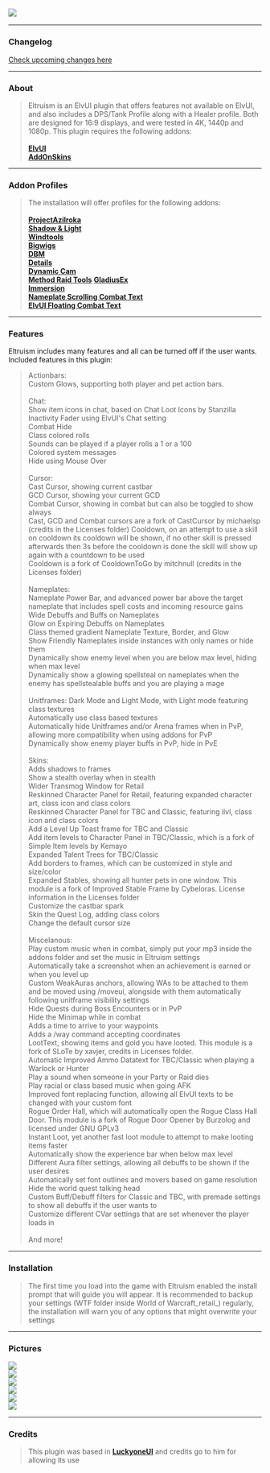 ### [![](https://img.shields.io/badge/Eltruism-Join-steelblue.svg?longCache=true?style=flat-square&logo=discord)](https://discord.gg/cXfA56gmYW)
___
### Changelog
[Check upcoming changes here](https://github.com/eltreum0/eltruism/blob/main/Changelog.md)
___
### About
> Eltruism is an ElvUI plugin that offers features not available on ElvUI, and also includes a DPS/Tank Profile along with a Healer profile. Both are designed for 16:9 displays, and were tested in 4K, 1440p and 1080p. This plugin requires the following addons:\
 \
**[ElvUI](https://www.tukui.org/download.php/ui=elvui)** \
**[AddOnSkins](https://www.curseforge.com/wow/addons/addonskins)**
___
### Addon Profiles
> The installation will offer profiles for the following addons:\
 \
**[ProjectAzilroka](https://www.curseforge.com/wow/addons/projectazilroka)**\
**[Shadow & Light](https://www.tukui.orgaddons.php?id=38)** \
**[Windtools](https://www.curseforge.com/wow/addons/elvui-windtools)** \
**[Bigwigs](https://www.curseforge.com/wow/addons/big-wigs)** \
**[DBM](https://www.curseforge.com/wow/addons/deadly-boss-mods)** \
**[Details](https://www.curseforge.com/wow/addons/details)** \
**[Dynamic Cam](https://www.curseforge.com/wow/addons/dynamiccam)** \
**[Method Raid Tools](https://www.curseforge.com/wow/addons/method-raid-tools)**
**[GladiusEx](https://www.curseforge.com/wow/addons/gladiusex)** \
**[Immersion](https://www.curseforge.com/wow/addons/immersion)** \
**[Nameplate Scrolling Combat Text](https://www.curseforge.com/wow/addons/nameplate-scrolling-combat-text)** \
**[ElvUI Floating Combat Text](https://www.tukui.org/addons.php?id=137)** 
___
### Features
Eltruism includes many features and all can be turned off if the user wants. Included features in this plugin:

>Actionbars:\
Custom Glows, supporting both player and pet action bars.\
\
>Chat:\
Show item icons in chat, based on Chat Loot Icons by Stanzilla\
Inactivity Fader using ElvUI's Chat setting\
Combat Hide\
Class colored rolls\
Sounds can be played if a player rolls a 1 or a 100\
Colored system messages\
Hide using Mouse Over\
\
>Cursor:\
Cast Cursor, showing current castbar\
GCD Cursor, showing your current GCD\
Combat Cursor, showing in combat but can also be toggled to show always\
Cast, GCD and Combat cursors are a fork of CastCursor by michaelsp (credits in the Licenses folder)
Cooldown, on an attempt to use a skill on cooldown its cooldown will be shown, if no other skill is pressed afterwards then 3s before the cooldown is done the 
skill will show up again with a countdown to be used\
Cooldown is a fork of CooldownToGo by mitchnull (credits in the Licenses folder)\
\
>Nameplates:\
Nameplate Power Bar, and advanced power bar above the target nameplate that includes spell costs and incoming resource gains\
Wide Debuffs and Buffs on Nameplates\
Glow on Expiring Debuffs on Nameplates\
Class themed gradient Nameplate Texture, Border, and Glow\
Show Friendly Nameplates inside instances with only names or hide them\
Dynamically show enemy level when you are below max level, hiding when max level\
Dynamically show a glowing spellsteal on nameplates when the enemy has spellstealable buffs and you are playing a mage\
\
>Unitframes:
Dark Mode and Light Mode, with Light mode featuring class textures\
Automatically use class based textures\
Automatically hide Unitframes and/or Arena frames when in PvP, allowing more compatibility when using addons for PvP\
Dynamically show enemy player buffs in PvP, hide in PvE\
\
Skins:\
Adds shadows to frames\
Show a stealth overlay when in stealth\
Wider Transmog Window for Retail\
Reskinned Character Panel for Retail, featuring expanded character art, class icon and class colors\
Reskinned Character Panel for TBC and Classic, featuring ilvl, class icon and class colors\
Add a Level Up Toast frame for TBC and Classic\
Add item levels to Character Panel in TBC/Classic, which is a fork of Simple Item levels by Kemayo\
Expanded Talent Trees for TBC/Classic\
Add borders to frames, which can be customized in style and size/color\
Expanded Stables, showing all hunter pets in one window. This module is a fork of Improved Stable Frame by Cybeloras. License information in the Licenses folder\
Customize the castbar spark\
Skin the Quest Log, adding class colors\
Change the default cursor size\
\
Miscelanous:\
Play custom music when in combat, simply put your mp3 inside the addons folder and set the music in Eltruism settings\
Automatically take a screenshot when an achievement is earned or when you level up\
Custom WeakAuras anchors, allowing WAs to be attached to them and be moved using /moveui, alongside with them automatically following unitframe visibility settings\
Hide Quests during Boss Encounters or in PvP\
Hide the Minimap while in combat\
Adds a time to arrive to your waypoints\
Adds a /way command accepting coordinates\
LootText, showing items and gold you have looted. This module is a fork of SLoTe by xavjer, credits in Licenses folder.\
Automatic Improved Ammo Datatext for TBC/Classic when playing a Warlock or Hunter\
Play a sound when someone in your Party or Raid dies\
Play racial or class based music when going AFK\
Improved font replacing function, allowing all ElvUI texts to be changed with your custom font\
Rogue Order Hall, which will automatically open the Rogue Class Hall Door. This module is a fork of Rogue Door Opener by Burzolog and licensed under GNU GPLv3\
Instant Loot, yet another fast loot module to attempt to make looting items faster\
Automatically show the experience bar when below max level\
Different Aura filter settings, allowing all debuffs to be shown if the user desires\
Automatically set font outlines and movers based on game resolution\
Hide the world quest talking head\
Custom Buff/Debuff filters for Classic and TBC, with premade settings to show all debuffs if the user wants to\
Customize different CVar settings that are set whenever the player loads in\
 \
And more!
___
### Installation
> The first time you load into the game with Eltruism enabled the install prompt that will guide you will appear. It is recommended to backup your settings (WTF folder inside World of Warcraft_retail_) regularly, the installation will warn you of any options that might overwrite your settings
___
### Pictures
[![](https://i.imgur.com/xEG4b4D.png)](https://i.imgur.com/xEG4b4D.png)
\
[![](https://i.imgur.com/5gXTAox.png)](https://i.imgur.com/5gXTAox.png)
\
[![](https://i.imgur.com/DQsDaYi.png)](https://i.imgur.com/DQsDaYi.png)
\
[![](https://i.imgur.com/NYwCfhG.png)](https://i.imgur.com/NYwCfhG.png)
\
[![](https://i.imgur.com/GDKdRmf.png)](https://i.imgur.com/GDKdRmf.png)
\
[![](https://i.imgur.com/eOt6YGU.png)](https://i.imgur.com/eOt6YGU.png)
___
### Credits
> This plugin was based in **[LuckyoneUI](httpswww.tukui.orgaddons.php?id=154)** and credits go to him for allowing its use
